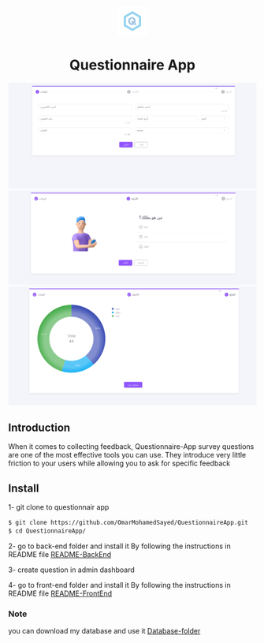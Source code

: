 <p align="center">
   <a target="_blank">
      <img src="./front-end/public/logo.png" alt="materio-logo" width="60px" height="auto">
   </a>
</p>

<a target="_blank" align="center">
   <h1 align="center">Questionnaire App</h1>
</a>


![Questionaire App](./assets/dashboard.png)
![Questionaire App](./assets/question.png)
![Questionaire App](./assets/analysis.png)
## Introduction

When it comes to collecting feedback, Questionnaire-App survey questions are one of the most effective tools you can use. They introduce very little friction to your users while allowing you to ask for specific feedback

## Install
1- git clone to questionnair app 
```sh
$ git clone https://github.com/OmarMohamedSayed/QuestionnaireApp.git
$ cd QuestionnaireApp/
```
2- go to back-end folder 
and install it 
By following the instructions in README file [README-BackEnd](./back-end/README.md)

3- create question in admin dashboard 

4- go to front-end folder
and install it 
By following the instructions in README file [README-FrontEnd](./front-end/README.md)

### Note
you can download my database and use it [Database-folder](./back-end/database)
